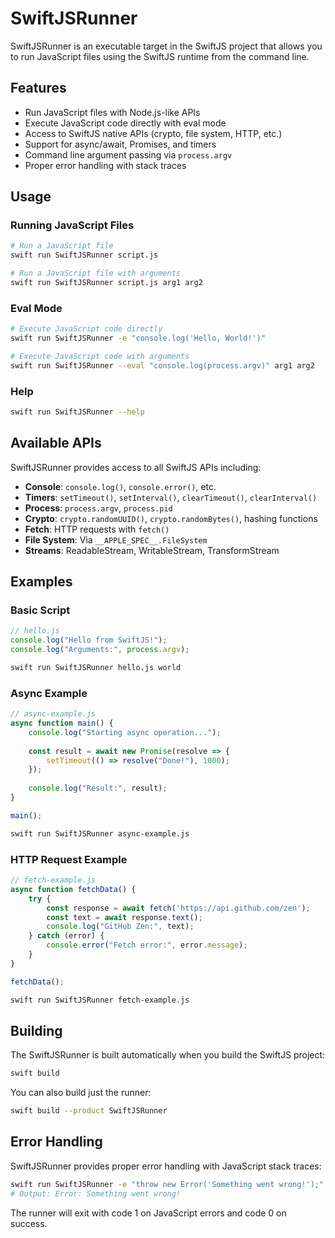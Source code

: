 # SwiftJSRunner

SwiftJSRunner is an executable target in the SwiftJS project that allows you to run JavaScript files using the SwiftJS runtime from the command line.

## Features

- Run JavaScript files with Node.js-like APIs
- Execute JavaScript code directly with eval mode
- Access to SwiftJS native APIs (crypto, file system, HTTP, etc.)
- Support for async/await, Promises, and timers
- Command line argument passing via `process.argv`
- Proper error handling with stack traces

## Usage

### Running JavaScript Files

```bash
# Run a JavaScript file
swift run SwiftJSRunner script.js

# Run a JavaScript file with arguments
swift run SwiftJSRunner script.js arg1 arg2
```

### Eval Mode

```bash
# Execute JavaScript code directly
swift run SwiftJSRunner -e "console.log('Hello, World!')"

# Execute JavaScript code with arguments
swift run SwiftJSRunner --eval "console.log(process.argv)" arg1 arg2
```

### Help

```bash
swift run SwiftJSRunner --help
```

## Available APIs

SwiftJSRunner provides access to all SwiftJS APIs including:

- **Console**: `console.log()`, `console.error()`, etc.
- **Timers**: `setTimeout()`, `setInterval()`, `clearTimeout()`, `clearInterval()`
- **Process**: `process.argv`, `process.pid`
- **Crypto**: `crypto.randomUUID()`, `crypto.randomBytes()`, hashing functions
- **Fetch**: HTTP requests with `fetch()`
- **File System**: Via `__APPLE_SPEC__.FileSystem`
- **Streams**: ReadableStream, WritableStream, TransformStream

## Examples

### Basic Script

```javascript
// hello.js
console.log("Hello from SwiftJS!");
console.log("Arguments:", process.argv);
```

```bash
swift run SwiftJSRunner hello.js world
```

### Async Example

```javascript
// async-example.js
async function main() {
    console.log("Starting async operation...");
    
    const result = await new Promise(resolve => {
        setTimeout(() => resolve("Done!"), 1000);
    });
    
    console.log("Result:", result);
}

main();
```

```bash
swift run SwiftJSRunner async-example.js
```

### HTTP Request Example

```javascript
// fetch-example.js
async function fetchData() {
    try {
        const response = await fetch('https://api.github.com/zen');
        const text = await response.text();
        console.log("GitHub Zen:", text);
    } catch (error) {
        console.error("Fetch error:", error.message);
    }
}

fetchData();
```

```bash
swift run SwiftJSRunner fetch-example.js
```

## Building

The SwiftJSRunner is built automatically when you build the SwiftJS project:

```bash
swift build
```

You can also build just the runner:

```bash
swift build --product SwiftJSRunner
```

## Error Handling

SwiftJSRunner provides proper error handling with JavaScript stack traces:

```bash
swift run SwiftJSRunner -e "throw new Error('Something went wrong!');"
# Output: Error: Something went wrong!
```

The runner will exit with code 1 on JavaScript errors and code 0 on success.
